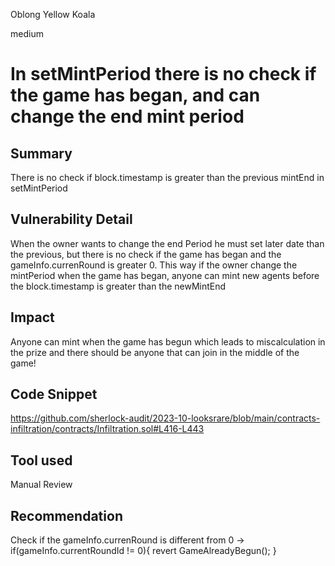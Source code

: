 Oblong Yellow Koala

medium

# In setMintPeriod there is no check if the game has began, and can change the end mint period
## Summary
There is no check if block.timestamp is greater than the previous mintEnd in setMintPeriod
## Vulnerability Detail
When the owner wants to change the end Period he must set later date than the previous, but there is no check if the game has began and the gameInfo.currenRound is greater 0. This way if the owner change the mintPeriod when the game has began, anyone can mint new agents before the block.timestamp is greater than the newMintEnd
## Impact
Anyone can mint when the game has begun which leads to miscalculation in the prize and there should be anyone that can join in the middle of the game!
## Code Snippet
https://github.com/sherlock-audit/2023-10-looksrare/blob/main/contracts-infiltration/contracts/Infiltration.sol#L416-L443
## Tool used

Manual Review

## Recommendation
Check if the gameInfo.currenRound is different from 0 ->
if(gameInfo.currentRoundId != 0){
revert GameAlreadyBegun();
}